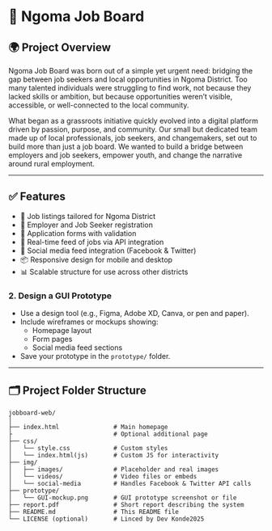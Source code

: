 # 💼 Ngoma Job Board

## 🌍 Project Overview

Ngoma Job Board was born out of a simple yet urgent need: bridging the gap between job seekers and local opportunities in Ngoma District. Too many talented individuals were struggling to find work, not because they lacked skills or ambition, but because opportunities weren’t visible, accessible, or well-connected to the local community.

What began as a grassroots initiative quickly evolved into a digital platform driven by passion, purpose, and community. Our small but dedicated team made up of local professionals, job seekers, and changemakers, set out to build more than just a job board. We wanted to build a bridge between employers and job seekers, empower youth, and change the narrative around rural employment.

---

## ✅ Features

- 📝 Job listings tailored for Ngoma District
- 👤 Employer and Job Seeker registration
- 📄 Application forms with validation
- 🔄 Real-time feed of jobs via API integration
- 📱 Social media feed integration (Facebook & Twitter)
- 📦 Responsive design for mobile and desktop
- 📊 Scalable structure for use across other districts
  
### 2. Design a GUI Prototype
- Use a design tool (e.g., Figma, Adobe XD, Canva, or pen and paper).
- Include wireframes or mockups showing:
  - Homepage layout
  - Form pages
  - Social media feed sections
- Save your prototype in the `prototype/` folder.

---

## 🗂️ Project Folder Structure

```plaintext
jobboard-web/
│
├── index.html               # Main homepage
├                            # Optional additional page
├── css/
│   └── style.css            # Custom styles
│   └── index.html(js)       # Custom JS for interactivity
├── img/
│   ├── images/              # Placeholder and real images
│   └── videos/              # Video files or embeds
│   └── social-media         # Handles Facebook & Twitter API calls
├── prototype/
│   └── GUI-mockup.png       # GUI prototype screenshot or file
├── report.pdf               # Short report describing the system
├── README.md                # This README file
└── LICENSE (optional)       # Linced by Dev Konde2025

